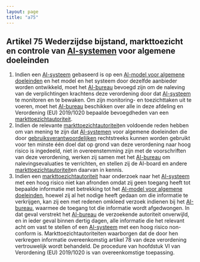 ```yaml
---
layout: page
title: "a75"
---
```


## Artikel 75 Wederzijdse bijstand, markttoezicht en controle van [AI-systemen](a3.md#^ai-systeem) voor algemene doeleinden

1. Indien een [AI-systeem](a3.md#^ai-systeem) gebaseerd is op een [AI-model voor algemene doeleinden](a3.md#^gpai) en het model en het systeem door dezelfde aanbieder worden ontwikkeld, moet het [AI-bureau](a3.md#^aibur) bevoegd zijn om de naleving van de verplichtingen krachtens deze verordening door dat [AI-systeem](a3.md#^ai-systeem) te monitoren en te bewaken. Om zijn monitoring- en toezichttaken uit te voeren, moet het [AI-bureau](a3.md#^aibur) beschikken over alle in deze afdeling en Verordening (EU) 2019/1020 bepaalde bevoegdheden van een [markttoezichtautoriteit](a3.md#^mta).
2. Indien de relevante [markttoezichtautoriteit](a3.md#^mta)en voldoende reden hebben om van mening te zijn dat [AI-systemen](a3.md#^ai-systeem) voor algemene doeleinden die door [gebruiksverantwoordelijken](a3.md#^gebruiksverantwoordelijke) rechtstreeks kunnen worden gebruikt voor ten minste één doel dat op grond van deze verordening naar hoog risico is ingedeeld, niet in overeenstemming zijn met de voorschriften van deze verordening, werken zij samen met het [AI-bureau](a3.md#^aibur) om nalevingsevaluaties te verrichten, en stellen zij de AI-board en andere [markttoezichtautoriteit](a3.md#^mta)en daarvan in kennis.
3. Indien een [markttoezichtautoriteit](a3.md#^mta) haar onderzoek naar het [AI-systeem](a3.md#^ai-systeem) met een hoog risico niet kan afronden omdat zij geen toegang heeft tot bepaalde informatie met betrekking tot het [AI-model voor algemene doeleinden](a3.md#^gpai), hoewel zij al het nodige heeft gedaan om die informatie te verkrijgen, kan zij een met redenen omkleed verzoek indienen bij het [AI-bureau](a3.md#^aibur), waarmee de toegang tot die informatie wordt afgedwongen. In dat geval verstrekt het [AI-bureau](a3.md#^aibur) de verzoekende autoriteit onverwijld, en in ieder geval binnen dertig dagen, alle informatie die het relevant acht om vast te stellen of een [AI-systeem](a3.md#^ai-systeem) met een hoog risico non-conform is. Markttoezichtautoriteiten waarborgen dat de door hen verkregen informatie overeenkomstig artikel 78 van deze verordening vertrouwelijk wordt behandeld. De procedure van hoofdstuk VI van Verordening (EU) 2019/1020 is van overeenkomstige toepassing.